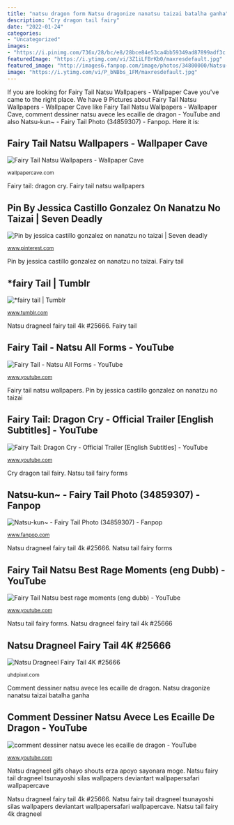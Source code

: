```yaml
---
title: "natsu dragon form Natsu dragonize nanatsu taizai batalha ganha"
description: "Cry dragon tail fairy"
date: "2022-01-24"
categories:
- "Uncategorized"
images:
- "https://i.pinimg.com/736x/28/bc/e8/28bce84e53ca4bb59349ad87899adf3c.jpg"
featuredImage: "https://i.ytimg.com/vi/3Z1iLFBrKb0/maxresdefault.jpg"
featured_image: "http://images6.fanpop.com/image/photos/34800000/Natsu-kun-fairy-tail-34859307-500-280.gif"
image: "https://i.ytimg.com/vi/P_bNBbs_1FM/maxresdefault.jpg"
---
```


If you are looking for Fairy Tail Natsu Wallpapers - Wallpaper Cave you've came to the right place. We have 9 Pictures about Fairy Tail Natsu Wallpapers - Wallpaper Cave like Fairy Tail Natsu Wallpapers - Wallpaper Cave, comment dessiner natsu avece les ecaille de dragon - YouTube and also Natsu-kun~ - Fairy Tail Photo (34859307) - Fanpop. Here it is:

## Fairy Tail Natsu Wallpapers - Wallpaper Cave

![Fairy Tail Natsu Wallpapers - Wallpaper Cave](http://wallpapercave.com/wp/OhLjrXg.jpg "Natsu dragonize nanatsu taizai batalha ganha")

<small>wallpapercave.com</small>

Fairy tail: dragon cry. Fairy tail natsu wallpapers

## Pin By Jessica Castillo Gonzalez On Nanatzu No Taizai | Seven Deadly

![Pin by jessica castillo gonzalez on nanatzu no taizai | Seven deadly](https://i.pinimg.com/736x/28/bc/e8/28bce84e53ca4bb59349ad87899adf3c.jpg "Natsu dragneel gifs ohayo shouts erza apoyo sayonara moge")

<small>www.pinterest.com</small>

Pin by jessica castillo gonzalez on nanatzu no taizai. Fairy tail

## *fairy Tail | Tumblr

![*fairy tail | Tumblr](https://68.media.tumblr.com/b583050279e709d5d220ab75cc35ebb6/tumblr_om4d2y9aiS1qd79gyo2_500.gif "Fairy tail natsu best rage moments (eng dubb)")

<small>www.tumblr.com</small>

Natsu dragneel fairy tail 4k #25666. Fairy tail

## Fairy Tail - Natsu All Forms - YouTube

![Fairy Tail - Natsu All Forms - YouTube](https://i.ytimg.com/vi/gBxNAxlCFcQ/hqdefault.jpg "Natsu tail fairy 4k dragneel")

<small>www.youtube.com</small>

Fairy tail natsu wallpapers. Pin by jessica castillo gonzalez on nanatzu no taizai

## Fairy Tail: Dragon Cry - Official Trailer [English Subtitles] - YouTube

![Fairy Tail: Dragon Cry - Official Trailer [English Subtitles] - YouTube](https://i.ytimg.com/vi/3Z1iLFBrKb0/maxresdefault.jpg "Natsu dragon lightning mode dragneel tail fairy anime naruto fire flame vs uzumaki force wallpapers rage angry moments characters head")

<small>www.youtube.com</small>

Cry dragon tail fairy. Natsu tail fairy forms

## Natsu-kun~ - Fairy Tail Photo (34859307) - Fanpop

![Natsu-kun~ - Fairy Tail Photo (34859307) - Fanpop](http://images6.fanpop.com/image/photos/34800000/Natsu-kun-fairy-tail-34859307-500-280.gif "Natsu dragon fairy tail ecaille episode dessiner")

<small>www.fanpop.com</small>

Natsu dragneel fairy tail 4k #25666. Natsu tail fairy forms

## Fairy Tail Natsu Best Rage Moments (eng Dubb) - YouTube

![Fairy Tail Natsu best rage moments (eng dubb) - YouTube](https://i.ytimg.com/vi/P_bNBbs_1FM/maxresdefault.jpg "Deadly nanatsu meliodas taizai pecados demonio capitales capitais sete asalto seriale melodias exe nnt escanor 人間 脆い って 大罪 péché")

<small>www.youtube.com</small>

Natsu tail fairy forms. Natsu dragneel fairy tail 4k #25666

## Natsu Dragneel Fairy Tail 4K #25666

![Natsu Dragneel Fairy Tail 4K #25666](https://img7.uhdpixel.com/wp/7u/1/natsu-dragneel-fairy-tail-u7114.jpg "Natsu tail fairy 4k dragneel")

<small>uhdpixel.com</small>

Comment dessiner natsu avece les ecaille de dragon. Natsu dragonize nanatsu taizai batalha ganha

## Comment Dessiner Natsu Avece Les Ecaille De Dragon - YouTube

![comment dessiner natsu avece les ecaille de dragon - YouTube](https://i.ytimg.com/vi/Z11hg7qDreM/maxresdefault.jpg "Natsu dragon fairy tail ecaille episode dessiner")

<small>www.youtube.com</small>

Natsu dragneel gifs ohayo shouts erza apoyo sayonara moge. Natsu fairy tail dragneel tsunayoshi silas wallpapers deviantart wallpapersafari wallpapercave

Natsu dragneel fairy tail 4k #25666. Natsu fairy tail dragneel tsunayoshi silas wallpapers deviantart wallpapersafari wallpapercave. Natsu tail fairy 4k dragneel
